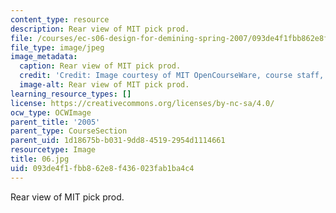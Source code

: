 ```yaml
---
content_type: resource
description: Rear view of MIT pick prod.
file: /courses/ec-s06-design-for-demining-spring-2007/093de4f1fbb862e8f436023fab1ba4c4_06.jpg
file_type: image/jpeg
image_metadata:
  caption: Rear view of MIT pick prod.
  credit: 'Credit: Image courtesy of MIT OpenCourseWare, course staff, and students.'
  image-alt: Rear view of MIT pick prod.
learning_resource_types: []
license: https://creativecommons.org/licenses/by-nc-sa/4.0/
ocw_type: OCWImage
parent_title: '2005'
parent_type: CourseSection
parent_uid: 1d18675b-b031-9dd8-4519-2954d1114661
resourcetype: Image
title: 06.jpg
uid: 093de4f1-fbb8-62e8-f436-023fab1ba4c4
---
```

Rear view of MIT pick prod.